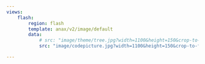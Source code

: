 ```yaml
---
views:
    flash:
        region: flash
        template: anax/v2/image/default
        data:
            # src: "image/theme/tree.jpg?width=1100&height=150&crop-to-fit&area=0,0,30,0"
            src: "image/codepicture.jpg?width=1100&height=150&crop-to-fit&area=10,10,0,1"

---
```

